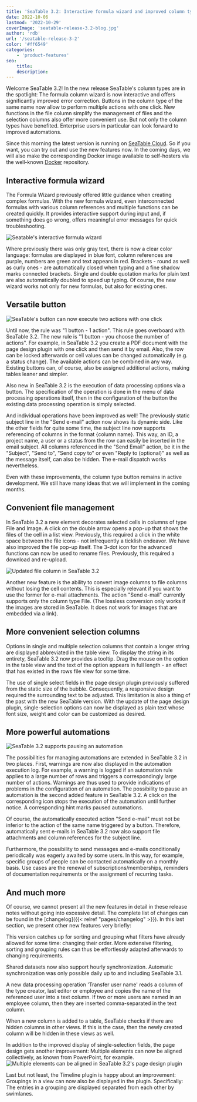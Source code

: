 ```yaml
---
title: 'SeaTable 3.2: Interactive formula wizard and improved column types'
date: 2022-10-06
lastmod: '2022-10-29'
coverImage: 'seatable-release-3.2-blog.jpg'
author: 'rdb'
url: '/seatable-release-3-2'
color: '#ff6549'
categories:
    - 'product-features'
seo:
    title:
    description:
---
```


Welcome SeaTable 3.2! In the new release SeaTable's column types are in the spotlight: The formula column wizard is now interactive and offers significantly improved error correction. Buttons in the column type of the same name now allow to perform multiple actions with one click. New functions in the file column simplify the management of files and the selection columns also offer more convenient use. But not only the column types have benefited. Enterprise users in particular can look forward to improved automations.

Since this morning the latest version is running on [SeaTable Cloud](https://cloud.seatable.io). So if you want, you can try out and use the new features now. In the coming days, we will also make the corresponding Docker image available to self-hosters via the well-known [Docker](https://hub.docker.com/r/seatable/seatable-enterprise/tags) repository.

## Interactive formula wizard

The Formula Wizard previously offered little guidance when creating complex formulas. With the new formula wizard, even interconnected formulas with various column references and multiple functions can be created quickly. It provides interactive support during input and, if something does go wrong, offers meaningful error messages for quick troubleshooting.

![Seatable's interactive formula wizard](SeaTable3.2_FormulaWizard.png)

Where previously there was only gray text, there is now a clear color language: formulas are displayed in blue font, column references are purple, numbers are green and text appears in red. Brackets - round as well as curly ones - are automatically closed when typing and a fine shadow marks connected brackets. Single and double quotation marks for plain text are also automatically doubled to speed up typing. Of course, the new wizard works not only for new formulas, but also for existing ones.

## Versatile button

![SeaTable's button can now execute two actions with one click](SeaTable3.2_ButtonColumn.png)

Until now, the rule was "1 button - 1 action". This rule goes overboard with SeaTable 3.2. The new rule is "1 button - you choose the number of actions". For example, in SeaTable 3.2 you create a PDF document with the page design plugin with one click and then send it by email. Also, the row can be locked afterwards or cell values can be changed automatically (e.g. a status change). The available actions can be combined in any way. Existing buttons can, of course, also be assigned additional actions, making tables leaner and simpler.

Also new in SeaTable 3.2 is the execution of data processing options via a button. The specification of the operation is done in the menu of data processing operations itself, then in the configuration of the button the existing data processing operation is simply selected.

And individual operations have been improved as well! The previously static subject line in the "Send e-mail" action now shows its dynamic side. Like the other fields for quite some time, the subject line now supports referencing of columns in the format {column name}. This way, an ID, a project name, a user or a status from the row can easily be inserted in the email subject. All columns referenced in the "Send Email" action, be it in the "Subject", "Send to", "Send copy to" or even "Reply to (optional)" as well as the message itself, can also be hidden. The e-mail dispatch works nevertheless.

Even with these improvements, the column type button remains in active development. We still have many ideas that we will implement in the coming months.

## Convenient file management

In SeaTable 3.2 a new element decorates selected cells in columns of type File and Image. A click on the double arrow opens a pop-up that shows the files of the cell in a list view. Previously, this required a click in the white space between the file icons - not infrequently a ticklish endeavor. We have also improved the file pop-up itself. The 3-dot icon for the advanced functions can now be used to rename files. Previously, this required a download and re-upload.

![Updated file column in SeaTable 3.2](SeaTable3.2_FileColumn.png)

Another new feature is the ability to convert image columns to file columns without losing the cell contents. This is especially relevant if you want to use the former for e-mail attachments. The action "Send e-mail" currently supports only the column type File. (The lossless conversion only works if the images are stored in SeaTable. It does not work for images that are embedded via a link).

## More convenient selection columns

Options in single and multiple selection columns that contain a longer string are displayed abbreviated in the table view. To display the string in its entirety, SeaTable 3.2 now provides a tooltip. Drag the mouse on the option in the table view and the text of the option appears in full length - an effect that has existed in the rows file view for some time.

The use of single select fields in the page design plugin previously suffered from the static size of the bubble. Consequently, a responsive design required the surrounding text to be adjusted. This limitation is also a thing of the past with the new SeaTable version. With the update of the page design plugin, single-selection options can now be displayed as plain text whose font size, weight and color can be customized as desired.

## More powerful automations

![SeaTable 3.2 supports pausing an automation](SeaTable3.2_PauseAutomations_400x361.png)

The possibilities for managing automations are extended in SeaTable 3.2 in two places. First, warnings are now also displayed in the automation execution log. For example, a warning is logged if an automation rule applies to a large number of rows and triggers a correspondingly large number of actions. Warnings are thus used to provide indications of problems in the configuration of an automation. The possibility to pause an automation is the second added feature in SeaTable 3.2. A click on the corresponding icon stops the execution of the automation until further notice. A corresponding hint marks paused automations.

Of course, the automatically executed action "Send e-mail" must not be inferior to the action of the same name triggered by a button. Therefore, automatically sent e-mails in SeaTable 3.2 now also support file attachments and column references for the subject line.

Furthermore, the possibility to send messages and e-mails conditionally periodically was eagerly awaited by some users. In this way, for example, specific groups of people can be contacted automatically on a monthly basis. Use cases are the renewal of subscriptions/memberships, reminders of documentation requirements or the assignment of recurring tasks.

## And much more

Of course, we cannot present all the new features in detail in these release notes without going into excessive detail. The complete list of changes can be found in the [changelog]({{< relref "pages/changelog" >}}). In this last section, we present other new features very briefly:

This version catches up for sorting and grouping what filters have already allowed for some time: changing their order. More extensive filtering, sorting and grouping rules can thus be effortlessly adapted afterwards to changing requirements.

Shared datasets now also support hourly synchronization. Automatic synchronization was only possible daily up to and including SeaTable 3.1.

A new data processing operation 'Transfer user name' reads a column of the type creator, last editor or employee and copies the name of the referenced user into a text column. If two or more users are named in an employee column, then they are inserted comma-separated in the text column.

When a new column is added to a table, SeaTable checks if there are hidden columns in other views. If this is the case, then the newly created column will be hidden in these views as well.

In addition to the improved display of single-selection fields, the page design gets another improvement: Multiple elements can now be aligned collectively, as known from PowerPoint, for example.  
![Multiple elements can be aligned in SeaTable 3.2's page design plugin](SeaTable3.2-ElementAlignment.png)

Last but not least, the Timeline plugin is happy about an improvement: Groupings in a view can now also be displayed in the plugin. Specifically: The entries in a grouping are displayed separated from each other by swimlanes.
